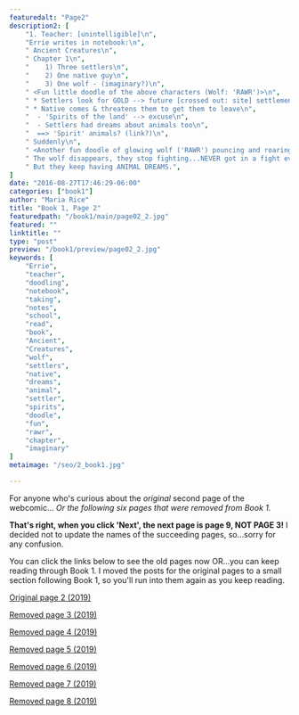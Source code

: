 ```yaml
---
featuredalt: "Page2"
description2: [
    "1. Teacher: [unintelligible]\n",
    "Errie writes in notebook:\n",
    " Ancient Creatures\n",
    " Chapter 1\n",
    "    1) Three settlers\n",
    "    2) One native guy\n",
    "    3) One wolf - (imaginary?)\n",
    " <Fun little doodle of the above characters (Wolf: 'RAWR')>\n",
    " * Settlers look for GOLD --> future [crossed out: site] settlement of Ash Root\n",
    " * Native comes & threatens them to get them to leave\n",
    "  - 'Spirits of the land' --> excuse\n",
    "  - Settlers had dreams about animals too\n",
    "  ==> 'Spirit' animals? (link?)\n",
    " Suddenly\n",
    " <Another fun doodle of glowing wolf ('RAWR') pouncing and roaring at settler 1 ('AH!') with the other two settlers ('Is that a wolf?') and the native ('Oh drat...') looking on>\n",
    " The wolf disappears, they stop fighting...NEVER got in a fight ever again...\n",
    " But they keep having ANIMAL DREAMS.",
]
date: "2016-08-27T17:46:29-06:00"
categories: ["book1"]
author: "Maria Rice"
title: "Book 1, Page 2"
featuredpath: "/book1/main/page02_2.jpg"
featured: ""
linktitle: ""
type: "post"
preview: "/book1/preview/page02_2.jpg"
keywords: [
    "Errie", 
    "teacher",
    "doodling", 
    "notebook", 
    "taking",
    "notes", 
    "school", 
    "read", 
    "book", 
    "Ancient",
    "Creatures",
    "wolf",
    "settlers",
    "native",
    "dreams",
    "animal",
    "settler",
    "spirits",
    "doodle",
    "fun",
    "rawr",
    "chapter",
    "imaginary"
]
metaimage: "/seo/2_book1.jpg"

---
```


For anyone who's curious about the _original_ second page of the webcomic...
_Or the following six pages that were removed from Book 1._ 

**That's right, when you click 'Next', the next page is page 9, NOT PAGE 3!** 
I decided not to update the names of the succeeding pages, so...sorry for any confusion. 

You can click the links below to see the old pages now OR...you can keep reading through Book 1. 
I moved the posts for the original pages to a small section following Book 1, so you'll run into them again as you keep reading.

[Original page 2 (2019)][1]

[Removed page 3 (2019)][2]

[Removed page 4 (2019)][3]

[Removed page 5 (2019)][4]

[Removed page 6 (2019)][5]

[Removed page 7 (2019)][6]

[Removed page 8 (2019)][7]

[1]: /misc/original-prologue-2/
[2]: /misc/original-prologue-3/
[3]: /misc/original-prologue-4/
[4]: /misc/original-prologue-5/
[5]: /misc/original-prologue-6/
[6]: /misc/original-prologue-7/
[7]: /misc/original-prologue-8/